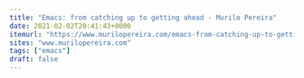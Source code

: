 ```yaml
---
title: "Emacs: from catching up to getting ahead - Murilo Pereira"
date: 2021-02-02T20:41:43+0000
itemurl: "https://www.murilopereira.com/emacs-from-catching-up-to-getting-ahead/"
sites: "www.murilopereira.com"
tags: ["emacs"]
draft: false
---
```

